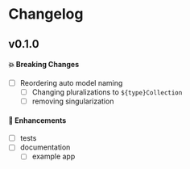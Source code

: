 # Changelog

## v0.1.0

#### :boom: Breaking Changes
- [ ] Reordering auto model naming
  - [ ] Changing pluralizations to `${type}Collection`
  - [ ] removing singularization

#### :rocket: Enhancements
- [ ] tests
- [ ] documentation
  - [ ] example app